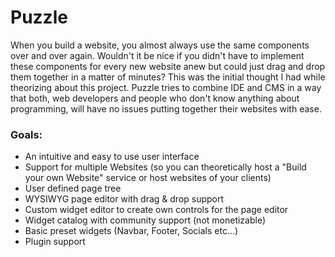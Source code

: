 # Puzzle
When you build a website, you almost always use the same components over and over again. Wouldn't it be nice if you didn't have to implement these components for every new website anew but could just drag and drop them together in a matter of minutes?
This was the initial thought I had while theorizing about this project.
Puzzle tries to combine IDE and CMS in a way that both, web developers and people who don't know anything about programming, will have no issues putting together their websites with ease.

### Goals:
- An intuitive and easy to use user interface
- Support for multiple Websites (so you can theoretically host a "Build your own Website" service or host websites of your clients)
- User defined page tree
- WYSIWYG page editor with drag & drop support
- Custom widget editor to create own controls for the page editor
- Widget catalog with community support (not monetizable)
- Basic preset widgets (Navbar, Footer, Socials etc...)
- Plugin support
